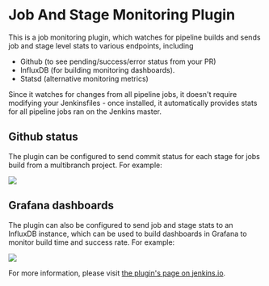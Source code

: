 # Job And Stage Monitoring Plugin

This is a job monitoring plugin, which watches for pipeline builds and sends job and stage level stats to various endpoints, including

- Github (to see pending/success/error status from your PR)
- InfluxDB (for building monitoring dashboards).
- Statsd (alternative monitoring metrics)

Since it watches for changes from all pipeline jobs, it doesn't require modifying your Jenkinsfiles - once installed, 
it automatically provides stats for all pipeline jobs ran on the Jenkins master.

## Github status

The plugin can be configured to send commit status for each stage for jobs build from a multibranch project. For example:

![](images/github-status.png)

## Grafana dashboards

The plugin can also be configured to send job and stage stats to an InfluxDB instance, which can be used to build dashboards in Grafana to monitor build time and success rate. For example:

![](images/grafana-dashboard.png)

For more information, please visit [the plugin's page on jenkins.io](https://plugins.jenkins.io/github-autostatus).
